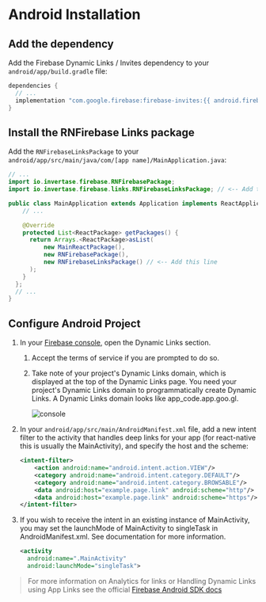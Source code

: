 # Android Installation

## Add the dependency

Add the Firebase Dynamic Links / Invites dependency to your `android/app/build.gradle` file:

```groovy
dependencies {
  // ...
  implementation "com.google.firebase:firebase-invites:{{ android.firebase.invites }}"
}
```

## Install the RNFirebase Links package

Add the `RNFirebaseLinksPackage` to your `android/app/src/main/java/com/[app name]/MainApplication.java`:

```java
// ...
import io.invertase.firebase.RNFirebasePackage;
import io.invertase.firebase.links.RNFirebaseLinksPackage; // <-- Add this line

public class MainApplication extends Application implements ReactApplication {
    // ...

    @Override
    protected List<ReactPackage> getPackages() {
      return Arrays.<ReactPackage>asList(
          new MainReactPackage(),
          new RNFirebasePackage(),
          new RNFirebaseLinksPackage() // <-- Add this line
      );
    }
  };
  // ...
}
```


## Configure Android Project

1. In your [Firebase console](https://console.firebase.google.com/), open the Dynamic Links section.
    1. Accept the terms of service if you are prompted to do so.
    2. Take note of your project's Dynamic Links domain, which is displayed at the top of the Dynamic Links page. You need your project's Dynamic Links domain to programmatically create Dynamic Links. A Dynamic Links domain looks like app_code.app.goo.gl.

        ![console](https://firebase.google.com/docs/dynamic-links/images/dynamic-links-domain.png)

2. In your `android/app/src/main/AndroidManifest.xml` file, add a new intent filter to the activity that handles deep links for your app (for react-native this is usually the MainActivity), and specify the host and the scheme:

    ```xml
    <intent-filter>
        <action android:name="android.intent.action.VIEW"/>
        <category android:name="android.intent.category.DEFAULT"/>
        <category android:name="android.intent.category.BROWSABLE"/>
        <data android:host="example.page.link" android:scheme="http"/>
        <data android:host="example.page.link" android:scheme="https"/>
    </intent-filter>
    ```
    
3. If you wish to receive the intent in an existing instance of MainActivity, you may set the launchMode of MainActivity to singleTask in AndroidManifest.xml. See [<activity>](https://developer.android.com/guide/topics/manifest/activity-element.html) documentation for more information.

    ```xml
    <activity
      android:name=".MainActivity"
      android:launchMode="singleTask">
    ```

> For more information on Analytics for links or Handling Dynamic Links using App Links see the official [Firebase Android SDK docs](https://firebase.google.com/docs/dynamic-links/android/receive#record-analytics)
